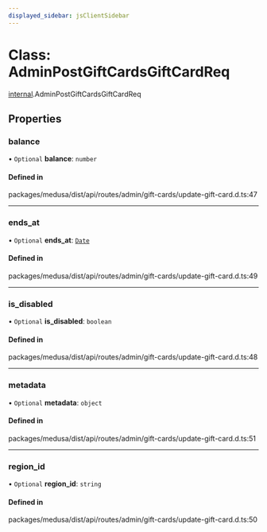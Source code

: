 ```yaml
---
displayed_sidebar: jsClientSidebar
---
```


# Class: AdminPostGiftCardsGiftCardReq

[internal](../modules/internal.md).AdminPostGiftCardsGiftCardReq

## Properties

### balance

• `Optional` **balance**: `number`

#### Defined in

packages/medusa/dist/api/routes/admin/gift-cards/update-gift-card.d.ts:47

___

### ends\_at

• `Optional` **ends\_at**: [`Date`](../modules/internal.md#date)

#### Defined in

packages/medusa/dist/api/routes/admin/gift-cards/update-gift-card.d.ts:49

___

### is\_disabled

• `Optional` **is\_disabled**: `boolean`

#### Defined in

packages/medusa/dist/api/routes/admin/gift-cards/update-gift-card.d.ts:48

___

### metadata

• `Optional` **metadata**: `object`

#### Defined in

packages/medusa/dist/api/routes/admin/gift-cards/update-gift-card.d.ts:51

___

### region\_id

• `Optional` **region\_id**: `string`

#### Defined in

packages/medusa/dist/api/routes/admin/gift-cards/update-gift-card.d.ts:50
